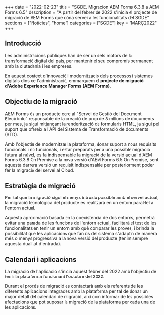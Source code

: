 +++
date        = "2022-02-23"
title       = "SGDE. Migracion AEM Forms 6.3.8 a AEM Forms 6.5"
description = "A partir del febrer de 2022 s'inicia el projecte de migració de AEM Forms que dóna servei a les funcionalitats del SGDE"
sections    = ["Notícies", "home"]
categories  = ["SGDE"]
key         = "MARÇ2022"
+++

## Introducció

Les administracions públiques han de ser un dels motors de la transformació digital del país, per mantenir el seu compromís permanent amb la ciutadania i les empreses.

En aquest context d'innovació i modernització dels processos i sistemes digitals dins de l'administració, emmarquem el **projecte de migració d'Adobe Experience Manager Forms (AEM Forms)**.


## Objectiu de la migració

AEM Forms és un producte core al "Servei de Gestió del Document Electrònic" responsable de la creació de prop de 3 milions de documents per mes, ja sigui mitjançant la renderització de formularis HTML, ja sigui pel suport que ofereix a l'API del Sistema de Transformació de documents (STD). 

Amb l'objectiu de modernitzar la plataforma, donar suport a nous requisits funcionals i no funcionals, i estar preparats per a una possible migració futura al núvol, es fa indispensable la migració de la versió actual d'AEM Forms 6.3.8 On Premise a la nova versió d'AEM Forms 6.5 On Premise, sent aquesta darrera versió un requisit indispensable per posteriorment poder fer la migració del servei al Cloud.


## Estratègia de migració

Per tal que la migració sigui el menys intrusiu possible amb el servei actual, la migració tecnològica del producte es realitzarà en un entorn paral·lel a l'entorn actual.

Aquesta aproximació basada en la coexistència de dos entorns, permetrà evitar una parada de les funcions de l'entorn actual, facilitarà el test de les funcionalitats en tenir un entorn amb què comparar les proves, i brinda la possibilitat que les aplicacions que fan ús del sistema s'adaptin de manera més o menys progressiva a la nova versió del producte (tenint sempre aquesta dualitat d'entrada).


## Calendari i aplicacions

La migració de l'aplicació s'inicia aquest febrer del 2022 amb l'objectiu de tenir la plataforma funcionant l'octubre del 2022.

Durant el procés de migració es contactarà amb els referents de les diferents aplicacions integrades amb la plataforma per tal de donar un major detall del calendari de migració, així com informar de les possibles afectacions que pot suposar la migració de la plataforma per cada una de les aplicacions.
